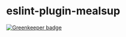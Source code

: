 # eslint-plugin-mealsup

[![Greenkeeper badge](https://badges.greenkeeper.io/Leeds-eBooks/eslint-config-rapt.svg)](https://greenkeeper.io/)
